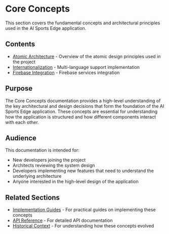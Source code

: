 # Core Concepts

This section covers the fundamental concepts and architectural principles used in the AI Sports Edge application.

## Contents

- [Atomic Architecture](atomic-architecture.md) - Overview of the atomic design principles used in the project
- [Internationalization](internationalization.md) - Multi-language support implementation
- [Firebase Integration](firebase-integration.md) - Firebase services integration

## Purpose

The Core Concepts documentation provides a high-level understanding of the key architectural and design decisions that form the foundation of the AI Sports Edge application. These concepts are essential for understanding how the application is structured and how different components interact with each other.

## Audience

This documentation is intended for:

- New developers joining the project
- Architects reviewing the system design
- Developers implementing new features that need to understand the underlying architecture
- Anyone interested in the high-level design of the application

## Related Sections

- [Implementation Guides](../implementation-guides/README.md) - For practical guides on implementing these concepts
- [API Reference](../api-reference/README.md) - For detailed API documentation
- [Historical Context](../historical-context/README.md) - For understanding how these concepts evolved
